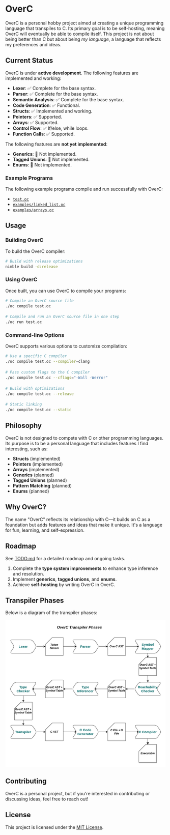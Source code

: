 # OverC

OverC is a personal hobby project aimed at creating a unique programming language that transpiles to C. Its primary goal is to be self-hosting, meaning OverC will eventually be able to compile itself. This project is not about being better than C but about being *my language*, a language that reflects my preferences and ideas.

## Current Status

OverC is under **active development**. The following features are implemented and working:

- **Lexer**: ✅ Complete for the base syntax.
- **Parser**: ✅ Complete for the base syntax.
- **Semantic Analysis**: ✅ Complete for the base syntax.
- **Code Generation**: ✅ Functional.
- **Structs**: ✅ Implemented and working.
- **Pointers**: ✅ Supported.
- **Arrays**: ✅ Supported.
- **Control Flow**: ✅ If/else, while loops.
- **Function Calls**: ✅ Supported.

The following features are **not yet implemented**:

- **Generics**: 🚧 Not implemented.
- **Tagged Unions**: 🚧 Not implemented.
- **Enums**: 🚧 Not implemented.

### Example Programs

The following example programs compile and run successfully with OverC:

- [`test.oc`](./test.oc)
- [`examples/linked_list.oc`](./examples/linked_list.oc)
- [`examples/arrays.oc`](./examples/arrays.oc)

## Usage

### Building OverC

To build the OverC compiler:

```bash
# Build with release optimizations
nimble build -d:release
```

### Using OverC

Once built, you can use OverC to compile your programs:

```bash
# Compile an OverC source file
./oc compile test.oc

# Compile and run an OverC source file in one step
./oc run test.oc
```

### Command-line Options

OverC supports various options to customize compilation:

```bash
# Use a specific C compiler
./oc compile test.oc --compiler=clang

# Pass custom flags to the C compiler
./oc compile test.oc --cflags="-Wall -Werror"

# Build with optimizations
./oc compile test.oc --release

# Static linking
./oc compile test.oc --static
```

## Philosophy

OverC is not designed to compete with C or other programming languages. Its purpose is to be a personal language that includes features I find interesting, such as:

- **Structs** (implemented)
- **Pointers** (implemented)
- **Arrays** (implemented)
- **Generics** (planned)
- **Tagged Unions** (planned)
- **Pattern Matching** (planned)
- **Enums** (planned)

## Why OverC?

The name "OverC" reflects its relationship with C—it builds on C as a foundation but adds features and ideas that make it unique. It's a language for fun, learning, and self-expression.

## Roadmap

See [TODO.md](./TODO.md) for a detailed roadmap and ongoing tasks.

1. Complete the **type system improvements** to enhance type inference and resolution.
2. Implement **generics**, **tagged unions**, and **enums**.
3. Achieve **self-hosting** by writing OverC in OverC.

## Transpiler Phases

Below is a diagram of the transpiler phases:

![Transpiler Phases](docs/design.png)

## Contributing

OverC is a personal project, but if you're interested in contributing or discussing ideas, feel free to reach out!

## License

This project is licensed under the [MIT License](LICENSE).